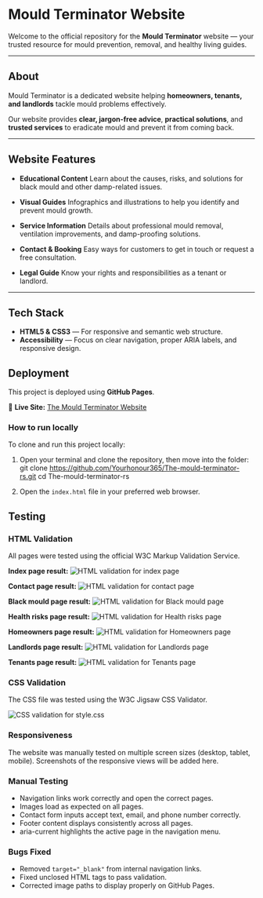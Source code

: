 # Mould Terminator Website

Welcome to the official repository for the **Mould Terminator** website —
your trusted resource for mould prevention, removal, and healthy living guides.

---

## About

Mould Terminator is a dedicated website helping **homeowners, tenants, and landlords** tackle mould problems effectively.

Our website provides **clear, jargon-free advice**, **practical solutions**, and **trusted services** to eradicate mould and prevent it from coming back.

---

## Website Features

- **Educational Content**
  Learn about the causes, risks, and solutions for black mould and other damp-related issues.

- **Visual Guides**
  Infographics and illustrations to help you identify and prevent mould growth.

- **Service Information**
  Details about professional mould removal, ventilation improvements, and damp-proofing solutions.

- **Contact & Booking**
  Easy ways for customers to get in touch or request a free consultation.

- **Legal Guide**
  Know your rights and responsibilities as a tenant or landlord.

---

## Tech Stack
- **HTML5 & CSS3** — For responsive and semantic web structure.
- **Accessibility** — Focus on clear navigation, proper ARIA labels, and responsive design.

## Deployment

This project is deployed using **GitHub Pages**.

🔗 **Live Site:** [The Mould Terminator Website](https://yourhonour365.github.io/The-mould-terminator-rs/)

### How to run locally

To clone and run this project locally:

1. Open your terminal and clone the repository, then move into the folder:
   git clone https://github.com/Yourhonour365/The-mould-terminator-rs.git
   cd The-mould-terminator-rs

2. Open the `index.html` file in your preferred web browser.

## Testing

### HTML Validation
All pages were tested using the official W3C Markup Validation Service.

**Index page result:**
![HTML validation for index page](assets/readme/validation-index.png)

**Contact page result:**
![HTML validation for contact page](assets/readme/validation-contact.png)

**Black mould page result:**
![HTML validation for Black mould page](assets/readme/validation-black-mould.png)

**Health risks page result:**
![HTML validation for Health risks page](assets/readme/validation-health-risks.png)

**Homeowners page result:**
![HTML validation for Homeowners page](assets/readme/validation-homeowners.png)

**Landlords page result:**
![HTML validation for Landlords page](assets/readme/validation-landlords.png)

**Tenants page result:**
![HTML validation for Tenants page](assets/readme/validation-tenants.png)

### CSS Validation
The CSS file was tested using the W3C Jigsaw CSS Validator.

![CSS validation for style.css](assets/readme/validation-css.png)

### Responsiveness
The website was manually tested on multiple screen sizes (desktop, tablet, mobile).
Screenshots of the responsive views will be added here.

### Manual Testing
- Navigation links work correctly and open the correct pages.
- Images load as expected on all pages.
- Contact form inputs accept text, email, and phone number correctly.
- Footer content displays consistently across all pages.
- aria-current highlights the active page in the navigation menu.

### Bugs Fixed
- Removed `target="_blank"` from internal navigation links.
- Fixed unclosed HTML tags to pass validation.
- Corrected image paths to display properly on GitHub Pages.
